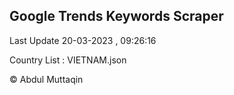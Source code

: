 

## Google Trends Keywords Scraper 
 
Last Update 20-03-2023 , 09:26:16

Country List :
VIETNAM.json



© Abdul Muttaqin 
